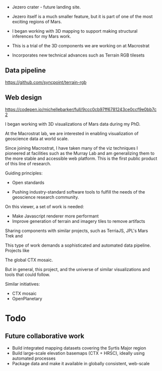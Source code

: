 - Jezero crater - future landing site.
- Jezero itself is a much smaller feature, but it is part of one of the most exciting regions of Mars.


- I began working with 3D mapping to support making structural inferences
  for my Mars work.
- This is a trial of the 3D components we are working on at Macrostrat
- Incorporates new technical advances such as Terrain RGB tilesets


## Data pipeline

https://github.com/syncpoint/terrain-rgb


## Web design

https://codepen.io/michellebarker/full/9ccc0cb97ff6781243ce0ccf9e0bb7c2


I began working with 3D visualizations of Mars data during my PhD.

At the Macrostrat lab, we are interested in enabling visualization of
geoscience data at world scale.

Since joining Macrostrat, I have taken many of the viz techniques I pioneered
at facilities such as the Murray Lab and am generalizing them to the more stable
and accessible web platform. This is the first public product of this line of research.

Guiding principles:

- Open standards


- Pushing industry-standard software tools to fulfill the needs of the geoscience
research community.

On this viewer, a set of work is needed:

- Make Javascript renderer more performant
- Improve generation of terrain and imagery tiles to remove artifacts

Sharing components with similar projects, such as TerriaJS, JPL's Mars Trek and


This type of work demands a sophisticated and automated data pipeline. Projects like

The global CTX mosaic.

But in general, this project, and the universe of similar visualizations and tools
that could follow.


Similar initiatives:
- CTX mosaic
- OpenPlanetary

# Todo

## Future collaborative work

- Build integrated mapping datasets covering the Syrtis Major region
- Build large-scale elevation basemaps (CTX + HRSC), ideally using
  automated processes
- Package data and make it available in globally consistent, web-scale
